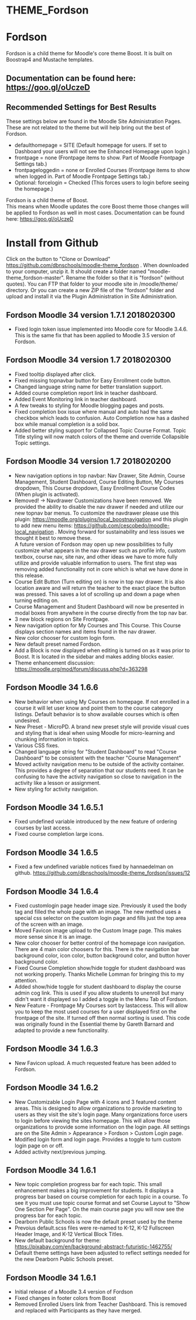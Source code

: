 THEME_Fordson
===========

# Fordson

Fordson is a child theme for Moodle's core theme Boost.
It is built on Boostrap4 and Mustache templates.

## Documentation can be found here: https://goo.gl/oUczeD

## Recommended Settings for Best Results
These settings below are found in the Moodle Site Administration Pages.  These are not related to the theme but will help bring out the best of Fordson.  

* defaulthomepage = SITE (Default homepage for users.  If set to Dashboard your users will not see the Enhanced Homepage upon login.)
* frontpage = none (Frontpage items to show. Part of Moodle Frontpage Settings tab.)
* frontpageloggedin = none or Enrolled Courses (Frontpage items to show when logged in. Part of Moodle Frontpage Settings tab.)
* Optional: forcelogin = Checked (This forces users to login before seeing the homepage.)

Fordson is a child theme of Boost.  
This means when Moodle updates the core Boost theme those changes will be applied to Fordson as well in most cases.
Documentation can be found here: https://goo.gl/oUczeD

# Install from Github
Click on the button to "Clone or Download" https://github.com/dbnschools/moodle-theme_fordson . When downloaded to your computer, unzip it. It should create a folder named "moodle-theme_fordson-master". Rename the folder so that it is "fordson" (without quotes). You can FTP that folder to your moodle site in /moodle/theme/ directory. Or you can create a new ZIP file of the "fordson" folder and upload and install it via the Plugin Administration in Site Administration.

## Fordson Moodle 34 version 1.7.1 2018020300
* Fixed login token issue implemented into Moodle core for Moodle 3.4.6.  This is the same fix that has been applied to Moodle 3.5 version of Fordson.

## Fordson Moodle 34 version 1.7 2018020300
* Fixed tooltip displayed after click.
* Fixed missing topnavbar button for Easy Enrollment code button.
* Changed language string name for better translation support.
* Added course completion report link in teacher dashboard.
* Added Event Monitoring link in teacher dashboard.
* A few tweaks to styling for Moodle blogging pages and posts.
* Fixed completion box issue where manual and auto had the same checkbox which leads to confusion. Auto Completion now has a dashed box while manual completion is a solid box.
* Added better styling support for Collapsed Topic Course Format.  Topic Title styling will now match colors of the theme and override Collapsible Topic settings.


## Fordson Moodle 34 version 1.7 2018020200
* New navigation options in top navbar: Nav Drawer, Site Admin, Course Management, Student Dashboard, Course Editing Button, My Courses dropdown, This Course dropdown, Easy Enrollment Course Codes (When plugin is activated).
* Removed! -> Navdrawer Customizations have been removed.  We provided the ability to disable the nav drawer if needed and utilize our new topnav bar menus.  To customize the navdrawer please use this plugin:  https://moodle.org/plugins/local_boostnavigation and this plugin to add new menu items:  https://github.com/cescobedo/moodle-local_navigation .  Moving forward for sustainability and less issues we thought it best to remove these.  
A future version of Fordson may open up new possibilities to fully customize what appears in the nav drawer such as profile info, custom textbox, course nav, site nav, and other ideas we have to more fully utilize and provide valuable information to users.  The first step was removing added functionality not in core which is what we have done in this release.
* Course Edit Button (Turn editing on) is now in top nav drawer.  It is also location aware and will return the teacher to the exact place the button was pressed.  This saves a lot of scrolling up and down a page when turning editing on.
* Course Management and Student Dashboard will now be presented in modal boxes from anywhere in the course directly from the top nav bar.  
* 3 new block regions on Site Frontpage.
* New navigation option for My Courses and This Course.  This Course displays section names and items found in the nav drawer.  
* New color chooser for custom login form.
* New default preset named Fordson.
* Add a Block is now displayed when editing is turned on as it was prior to Boost.  It is located in the sidebar and makes adding blocks easier.
* Theme enhancement discussion: https://moodle.org/mod/forum/discuss.php?d=363298 


## Fordson Moodle 34 1.6.6
* New behavior when using My Courses on homepage.  If not enrolled in a course it will let user know and point them to the course category listings.  Default behavior is to show available courses which is often undesired.
* New Preset - MicroPD.  A brand new preset style will provide visual cues and styling that is ideal when using Moodle for micro-learning and chunking information in topics.
* Various CSS fixes.
* Changed language string for "Student Dashboard" to read "Course Dashboard" to be consistent with the teacher "Course Management"
* Moved activity navigation menu to be outside of the activity container.  This provides a degree of separation that our students need.  It can be confusing to have the activity navigation so close to navigation in the activity like a lesson or assignment.
* New styling for activity navigation.

## Fordson Moodle 34 1.6.5.1
* Fixed undefined variable introduced by the new feature of ordering courses by last access.
* Fixed course completion large icons.

## Fordson Moodle 34 1.6.5
* Fixed a few undefined variable notices fixed by hannaedelman on github.  https://github.com/dbnschools/moodle-theme_fordson/issues/12

## Fordson Moodle 34 1.6.4
* Fixed customlogin page header image size.  Previously it used the body tag and filled the whole page with an image.  The new method uses a special css selector on the custom login page and fills just the top area of the screen with an image.
* Moved Favicon image upload to the Custom Image page.  This makes more sense since it is an image.
* New color chooser for better control of the homepage icon navigation.  There are 4 main color choosers for this.  There is the navigation bar background color, icon color, button background color, and button hover background color.  
* Fixed Course Completion show/hide toggle for student dashboard was not working properly.  Thanks Michelle Lomman for bringing this to my attention.
* Added show/hide toggle for student dashboard to display the course admin cog link.  This is used if you allow students to unenroll but many didn't want it displayed so I added a toggle in the Menu Tab of Fordson. 
* New Feature - Frontpage My Courses sort by lastaccess.  This will allow you to keep the most used courses for a user displayed first on the frontpage of the site.  If turned off then normal sorting is used. This code was originally found in the Essential theme by Gareth Barnard and adapted to provide a new functionality.

## Fordson Moodle 34 1.6.3
* New Favicon upload.  A much requested feature has been added to Fordson.  

## Fordson Moodle 34 1.6.2
* New Customizable Login Page with 4 icons and 3 featured content areas.  This is designed to allow organizations to provide marketing to users as they visit the site's login page.  Many organizations force users to login before viewing the sites homepage.  This will allow those organizations to provide some information on the login page.  All settings are on the Site Admin > Appearance > Fordson > Custom Login page.
* Modified login form and login page.  Provides a toggle to turn custom login page on or off.
* Added activity next/previous jumping.

## Fordson Moodle 34 1.6.1
* New topic completion progress bar for each topic.  This small enhancement makes a big improvement for students.  It displays a progress bar based on course completion for each topic in a course.  To see it you must use topic course format and set Course Layout to "Show One Section Per Page".  On the main course page you will now see the progress bar for each topic.
* Dearborn Public Schools is now the default preset used by the theme
* Prevoius default.scss files were re-named to K-12, K-12 Fullscreen Header Image, and K-12 Vertical Block Titles.  
* New default background for theme: https://pixabay.com/en/background-abstract-futuristic-1462755/
* Default theme settings have been adjusted to reflect settings needed for the new Dearborn Public Schools preset.

## Fordson Moodle 34 1.6.1
* Initial release of a Moodle 3.4 version of Fordson
* Fixed changes in footer colors from Boost
* Removed Enrolled Users link from Teacher Dashboard. This is removed and replaced with Participants as they have merged.
